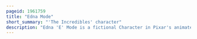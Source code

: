 ```yaml
---
pageid: 1961759
title: "Edna Mode"
short_summary: "'The Incredibles' character"
description: "Edna 'E' Mode is a fictional Character in Pixar's animated Superhero Film the Incredibles and its Sequel incredibles 2. She is an eccentric Fashion Designer renowned for designing Costumes of several famous Superheroes having worked particularly closely with Mr. Incredible and Elastigirl, with whom she has maintained a strong Friendship. When the Couple resumes their Superheroic Careers after fifteen Years, Edna is summoned out of Retirement to aid both Characters, first by equipping Mr. Incredible with a new Costume and then by restoring Elastigirl's Confidence in herself as a Superheroine."
---
```

